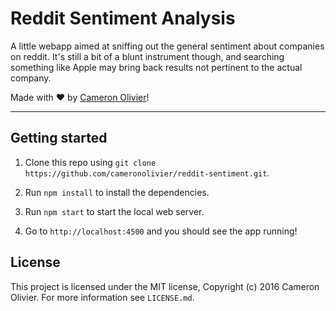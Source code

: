 # Reddit Sentiment Analysis

A little webapp aimed at sniffing out the general sentiment about companies on reddit.
It's still a bit of a blunt instrument though, and searching something like Apple may bring back results not pertinent to the actual company.

Made with :heart: by [Cameron Olivier](https://twitter.com/cameronolivier)!


-----

## Getting started

1. Clone this repo using `git clone https://github.com/cameronolivier/reddit-sentiment.git`.

2. Run `npm install` to install the dependencies.

3. Run `npm start` to start the local web server.

4. Go to `http://localhost:4500` and you should see the app running!


## License

This project is licensed under the MIT license, Copyright (c) 2016 Cameron Olivier. For more information see `LICENSE.md`.
